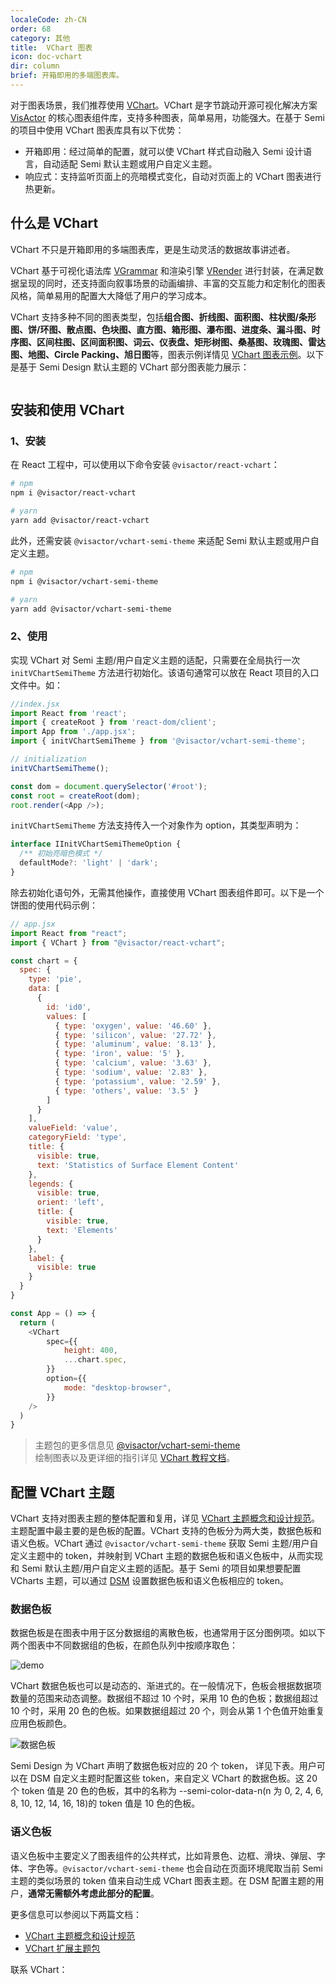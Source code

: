 ```yaml
---
localeCode: zh-CN
order: 68
category: 其他
title:  VChart 图表
icon: doc-vchart
dir: column
brief: 开箱即用的多端图表库。
---
```


对于图表场景，我们推荐使用 [VChart](https://visactor.io/vchart)。VChart 是字节跳动开源可视化解决方案 [VisActor](https://visactor.io) 的核心图表组件库，支持多种图表，简单易用，功能强大。在基于 Semi 的项目中使用 VChart 图表库具有以下优势：

- 开箱即用：经过简单的配置，就可以使 VChart 样式自动融入 Semi 设计语言，自动适配 Semi 默认主题或用户自定义主题。
- 响应式：支持监听页面上的亮暗模式变化，自动对页面上的 VChart 图表进行热更新。

## 什么是 VChart

VChart 不只是开箱即用的多端图表库，更是生动灵活的数据故事讲述者。

VChart 基于可视化语法库 [VGrammar](https://visactor.io/vgrammar) 和渲染引擎 [VRender](https://visactor.io/vrender) 进行封装，在满足数据呈现的同时，还支持面向叙事场景的动画编排、丰富的交互能力和定制化的图表风格，简单易用的配置大大降低了用户的学习成本。

VChart 支持多种不同的图表类型，包括<strong>组合图、折线图、面积图、柱状图/条形图、饼/环图、散点图、色块图、直方图、箱形图、瀑布图、进度条、漏斗图、时序图、区间柱图、区间面积图、词云、仪表盘、矩形树图、桑基图、玫瑰图、雷达图、地图、Circle Packing、旭日图</strong>等，图表示例详情见 [VChart 图表示例](https://visactor.io/vchart/example)。以下是基于 Semi Design 默认主题的 VChart 部分图表能力展示：

```chart zh
```

## 安装和使用 VChart

### 1、安装

在 React 工程中，可以使用以下命令安装 `@visactor/react-vchart`：

```bash
# npm
npm i @visactor/react-vchart

# yarn
yarn add @visactor/react-vchart
```

此外，还需安装 `@visactor/vchart-semi-theme` 来适配 Semi 默认主题或用户自定义主题。

```bash
# npm
npm i @visactor/vchart-semi-theme

# yarn
yarn add @visactor/vchart-semi-theme
```

### 2、使用

实现 VChart 对 Semi 主题/用户自定义主题的适配，只需要在全局执行一次 `initVChartSemiTheme` 方法进行初始化。该语句通常可以放在 React 项目的入口文件中。如：

```javascript
//index.jsx
import React from 'react';
import { createRoot } from 'react-dom/client';
import App from './app.jsx';
import { initVChartSemiTheme } from '@visactor/vchart-semi-theme';

// initialization
initVChartSemiTheme();

const dom = document.querySelector('#root');
const root = createRoot(dom);
root.render(<App />);
```

`initVChartSemiTheme` 方法支持传入一个对象作为 option，其类型声明为：

```typescript
interface IInitVChartSemiThemeOption {
  /** 初始亮暗色模式 */
  defaultMode?: 'light' | 'dark';
}
```

除去初始化语句外，无需其他操作，直接使用 VChart 图表组件即可。以下是一个饼图的使用代码示例：

```javascript
// app.jsx
import React from "react";
import { VChart } from "@visactor/react-vchart";

const chart = {
  spec: {
    type: 'pie',
    data: [
      {
        id: 'id0',
        values: [
          { type: 'oxygen', value: '46.60' },
          { type: 'silicon', value: '27.72' },
          { type: 'aluminum', value: '8.13' },
          { type: 'iron', value: '5' },
          { type: 'calcium', value: '3.63' },
          { type: 'sodium', value: '2.83' },
          { type: 'potassium', value: '2.59' },
          { type: 'others', value: '3.5' }
        ]
      }
    ],
    valueField: 'value',
    categoryField: 'type',
    title: {
      visible: true,
      text: 'Statistics of Surface Element Content'
    },
    legends: {
      visible: true,
      orient: 'left',
      title: {
        visible: true,
        text: 'Elements'
      }
    },
    label: {
      visible: true
    }
  }
}

const App = () => {
  return (
    <VChart
        spec={{
            height: 400,
            ...chart.spec,
        }}
        option={{
            mode: "desktop-browser",
        }}
    />
  )
}
```

>主题包的更多信息见 [@visactor/vchart-semi-theme](https://www.npmjs.com/package/@visactor/vchart-semi-theme) <br />
绘制图表以及更详细的指引详见 [VChart 教程文档](https://visactor.io/vchart/guide/tutorial_docs/Cross-terminal_and_Developer_Ecology/react)。


## 配置 VChart 主题

VChart 支持对图表主题的整体配置和复用，详见 [VChart 主题概念和设计规范](https://visactor.io/vchart/guide/tutorial_docs/Theme/Theme_Concept_and_Design_Rules)。 主题配置中最主要的是色板的配置。VChart 支持的色板分为两大类，数据色板和语义色板。VChart 通过 `@visactor/vchart-semi-theme` 获取 Semi 主题/用户自定义主题中的 token，并映射到 VChart 主题的数据色板和语义色板中，从而实现和 Semi 默认主题/用户自定义主题的适配。基于 Semi 的项目如果想要配置 VCharts 主题，可以通过 [DSM](https://semi.design/dsm/) 设置数据色板和语义色板相应的 token。

### 数据色板

数据色板是在图表中用于区分数据组的离散色板，也通常用于区分图例项。如以下两个图表中不同数据组的色板，在颜色队列中按顺序取色：

![demo](https://lf3-static.bytednsdoc.com/obj/eden-cn/ptlz_zlp/ljhwZthlaukjlkulzlp/vchart/vchart-demo.png)

VChart 数据色板也可以是动态的、渐进式的。在一般情况下，色板会根据数据项数量的范围来动态调整。数据组不超过 10 个时，采用 10 色的色板；数据组超过 10 个时，采用 20 色的色板。如果数据组超过 20 个，则会从第 1 个色值开始重复应用色板颜色。

![数据色板](https://lf3-static.bytednsdoc.com/obj/eden-cn/ptlz_zlp/ljhwZthlaukjlkulzlp/vchart/vchart-data-color.png)

Semi Design 为 VChart 声明了数据色板对应的 20 个 token， 详见下表。用户可以在 DSM 自定义主题时配置这些 token，来自定义 VChart 的数据色板。这 20 个 token 值是 20 色的色板，其中的名称为 --semi-color-data-n(n 为 0, 2, 4, 6, 8, 10, 12, 14, 16, 18)的 token 值是 10 色的色板。

<DesignToken componentName='global' reg={/--semi-color-data/} hasTab={false}/>

### 语义色板

语义色板中主要定义了图表组件的公共样式，比如背景色、边框、滑块、弹层、字体、字色等。`@visactor/vchart-semi-theme` 也会自动在页面环境爬取当前 Semi 主题的类似场景的 token 值来自动生成 VChart 图表主题。在 DSM 配置主题的用户，<strong>通常无需额外考虑此部分的配置</strong>。

更多信息可以参阅以下两篇文档：

- [VChart 主题概念和设计规范](https://visactor.io/vchart/guide/tutorial_docs/Theme/Theme_Concept_and_Design_Rules)
- [VChart 扩展主题包](https://visactor.io/vchart/guide/tutorial_docs/Theme/Theme_Extension)

联系 VChart：
```chartcontact 
```